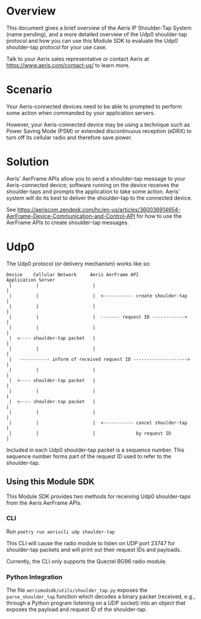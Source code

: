# Overview

This document gives a brief overview of the Aeris IP Shoulder-Tap System (name pending), and a more detailed overview of the Udp0 shoulder-tap protocol and how you can use this Module SDK to evaluate the Udp0 shoulder-tap protocol for your use case.

Talk to your Aeris sales representative or contact Aeris at https://www.aeris.com/contact-us/ to learn more.

# Scenario

Your Aeris-connected devices need to be able to prompted to perform some action when commanded by your application servers.

However, your Aeris-connected device may be using a technique such as Power Saving Mode (PSM) or extended discontinuous reception (eDRX) to turn off its cellular radio and therefore save power.

# Solution

Aeris' AerFrame APIs allow you to send a shoulder-tap message to your Aeris-connected device; software running on the device receives the shoulder-taps and prompts the application to take some action. 
Aeris' system will do its best to deliver the shoulder-tap to the connected device.

See https://aeriscom.zendesk.com/hc/en-us/articles/360036914654-AerFrame-Device-Communication-and-Control-API for how to use the AerFrame APIs to create shoulder-tap messages.

# Udp0

The Udp0 protocol (or delivery mechanism) works like so:

```
Device    Cellular Network     Aeris AerFrame API             Application Server
 |         |                    |                                     |
 |         |                    |  <----------- create shoulder-tap   |
 |         |                    |                                     |
 |         |                    |  ------- request ID ------------>   |
 |         |                    |                                     |
 |  <---- shoulder-tap packet   |                                     |
 |         |                    |                                     |
 |   ----------- inform of received request ID -------------------->  |
 |         |                    |                                     |
 |  <---- shoulder-tap packet   |                                     |
 |         |                    |                                     |
 |  <---- shoulder-tap packet   |                                     |
 |         |                    |                                     |
 |         |                    |  <----------- cancel shoulder-tap   |
 |         |                    |               by request ID         |
 ```
 
Included in each Udp0 shoulder-tap packet is a sequence number. This sequence number forms part of the request ID used to refer to the shoulder-tap.

## Using this Module SDK

This Module SDK provides two methods for receiving Udp0 shoulder-taps from the Aeris AerFrame APIs. 

### CLI

Run `poetry run aeriscli udp shoulder-tap`

This CLI will cause the radio module to listen on UDP port 23747 for shoulder-tap packets and will print out their request IDs and payloads.

Currently, the CLI only supports the Quectel BG96 radio module.

### Python Integration

The file `aerismodsdk/utils/shoulder_tap.py` exposes the `parse_shoulder_tap` function which decodes a binary packet (received, e.g., through a Python program listening on a UDP socket) into an object that exposes the payload and request ID of the shoulder-tap.
